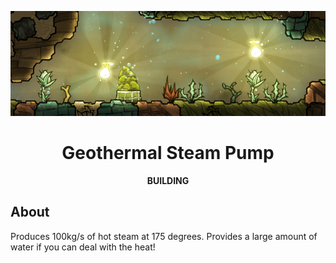 <div align="center">

![image](./Preview/banner.png)

# Geothermal Steam Pump

**BUILDING**

</div>

## About
Produces 100kg/s of hot steam at 175 degrees.
Provides a large amount of water if you can deal with the heat!


